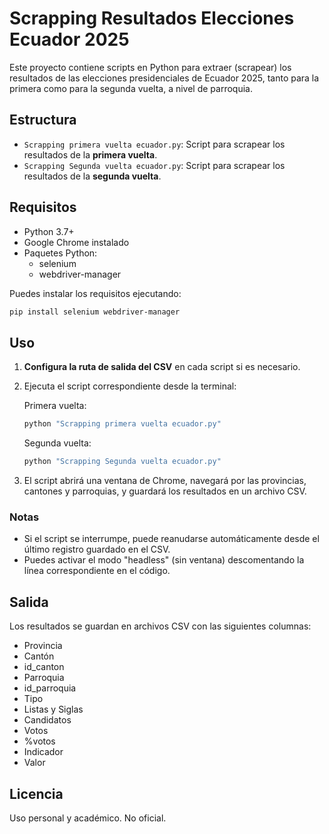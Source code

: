 # Scrapping Resultados Elecciones Ecuador 2025

Este proyecto contiene scripts en Python para extraer (scrapear) los resultados de las elecciones presidenciales de Ecuador 2025, tanto para la primera como para la segunda vuelta, a nivel de parroquia.

## Estructura

- `Scrapping primera vuelta ecuador.py`: Script para scrapear los resultados de la **primera vuelta**.
- `Scrapping Segunda vuelta ecuador.py`: Script para scrapear los resultados de la **segunda vuelta**.

## Requisitos

- Python 3.7+
- Google Chrome instalado
- Paquetes Python:
  - selenium
  - webdriver-manager

Puedes instalar los requisitos ejecutando:

```sh
pip install selenium webdriver-manager
```

## Uso

1. **Configura la ruta de salida del CSV** en cada script si es necesario.
2. Ejecuta el script correspondiente desde la terminal:

   Primera vuelta:
   ```sh
   python "Scrapping primera vuelta ecuador.py"
   ```

   Segunda vuelta:
   ```sh
   python "Scrapping Segunda vuelta ecuador.py"
   ```

3. El script abrirá una ventana de Chrome, navegará por las provincias, cantones y parroquias, y guardará los resultados en un archivo CSV.

### Notas

- Si el script se interrumpe, puede reanudarse automáticamente desde el último registro guardado en el CSV.
- Puedes activar el modo "headless" (sin ventana) descomentando la línea correspondiente en el código.

## Salida

Los resultados se guardan en archivos CSV con las siguientes columnas:

- Provincia
- Cantón
- id_canton
- Parroquia
- id_parroquia
- Tipo
- Listas y Siglas
- Candidatos
- Votos
- %votos
- Indicador
- Valor

## Licencia

Uso personal y académico. No oficial.
